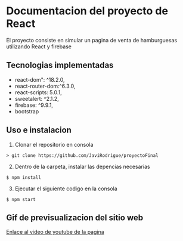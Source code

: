 # Documentacion del proyecto de React

El proyecto consiste en simular un pagina de venta de hamburguesas utilizando React y firebase

## Tecnologias implementadas
*  react-dom": ^18.2.0,
*  react-router-dom:^6.3.0,
*  react-scripts: 5.0.1,
*  sweetalert: ^2.1.2,
*  firebase: ^9.9.1,
*  bootstrap

## Uso e instalacion
1. Clonar el repositorio en consola
```
> git clone https://github.com/JaviRodrigue/proyectoFinal
```
2. Dentro de la carpeta, instalar las depencias necesarias
```
$ npm install
```
3. Ejecutar el siguiente codigo en la consola
```
$ npm start
```

## Gif de previsualizacion del sitio web
[Enlace al video de youtube de la pagina](https://youtu.be/KokaIhzGo5k)
